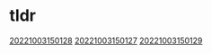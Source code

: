 # tldr
[20221003150128](/zet/20221003150128/README.md)
[20221003150127](/zet/20221003150127/README.md)
[20221003150129](/zet/20221003150129/README.md)

